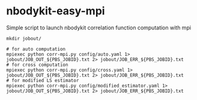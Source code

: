# nbodykit-easy-mpi
Simple script to launch nbodykit correlation function computation with mpi 


```
mkdir jobout/

# for auto computation
mpiexec python corr-mpi.py config/auto.yaml 1> jobout/JOB_OUT_${PBS_JOBID}.txt 2> jobout/JOB_ERR_${PBS_JOBID}.txt
# for cross computation
mpiexec python corr-mpi.py config/cross.yaml 1> jobout/JOB_OUT_${PBS_JOBID}.txt 2> jobout/JOB_ERR_${PBS_JOBID}.txt
# for modified LS estimator
mpiexec python corr-mpi.py config/modified_estimator.yaml 1> jobout/JOB_OUT_${PBS_JOBID}.txt 2> jobout/JOB_ERR_${PBS_JOBID}.txt
```
